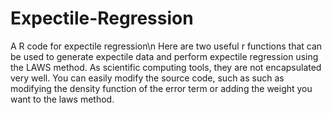 # Expectile-Regression
 A R code for expectile regression\n
Here are two useful r functions that can be used to generate expectile data and perform expectile regression using the LAWS method.
As scientific computing tools, they are not encapsulated very well. You can easily modify the source code, such as such as modifying the density function of the error term or adding the weight you want to the laws method.
